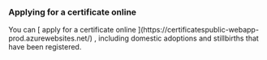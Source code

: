 ###  Applying for a certificate online

You can [ apply for a certificate online ](https://certificatespublic-webapp-
prod.azurewebsites.net/) , including domestic adoptions and stillbirths that
have been registered.
